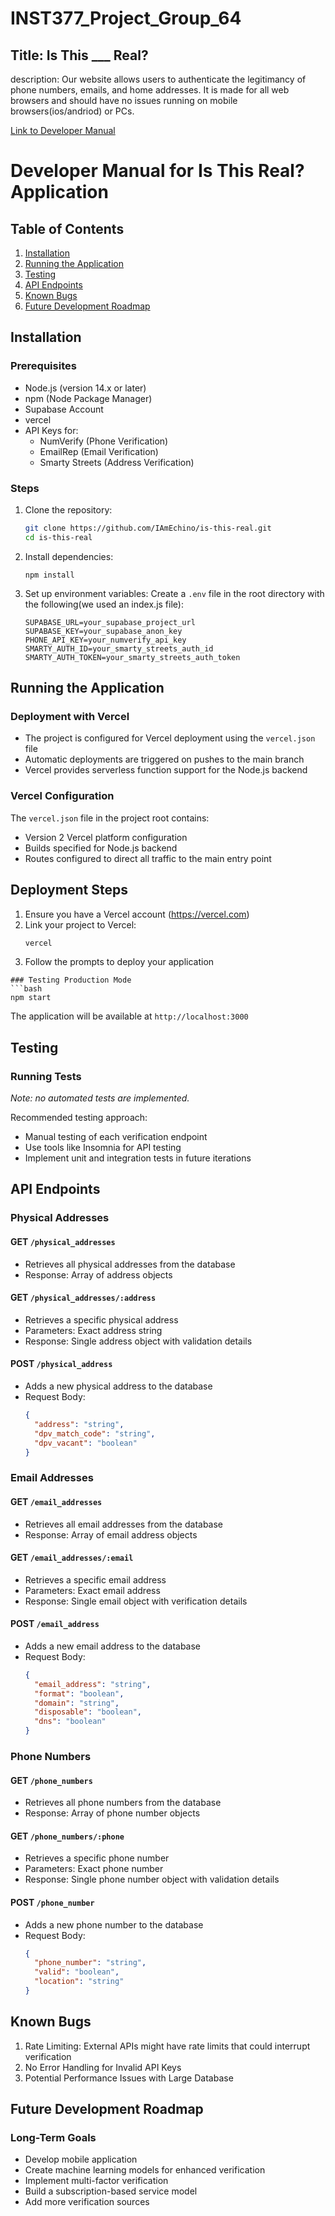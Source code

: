 # INST377_Project_Group_64

## Title: Is This ___ Real?

description: Our website allows users to authenticate the legitimancy of phone numbers, emails, and home addresses. It is made for all web browsers and should have no issues running on mobile browsers(ios/andriod) or PCs.

[Link to Developer Manual](#developer-manual-for-is-this-real-application)








# Developer Manual for Is This Real? Application

## Table of Contents
1. [Installation](#installation)
2. [Running the Application](#running-the-application)
3. [Testing](#testing)
4. [API Endpoints](#api-endpoints)
5. [Known Bugs](#known-bugs)
6. [Future Development Roadmap](#future-development-roadmap)

## Installation

### Prerequisites
- Node.js (version 14.x or later)
- npm (Node Package Manager)
- Supabase Account
- vercel 
- API Keys for:
  - NumVerify (Phone Verification)
  - EmailRep (Email Verification)
  - Smarty Streets (Address Verification)

### Steps
1. Clone the repository:
   ```bash
   git clone https://github.com/IAmEchino/is-this-real.git
   cd is-this-real
   ```

2. Install dependencies:
   ```bash/zsh
   npm install
   ```

3. Set up environment variables:
   Create a `.env` file in the root directory with the following(we used an index.js file):
   ```
   SUPABASE_URL=your_supabase_project_url
   SUPABASE_KEY=your_supabase_anon_key
   PHONE_API_KEY=your_numverify_api_key
   SMARTY_AUTH_ID=your_smarty_streets_auth_id
   SMARTY_AUTH_TOKEN=your_smarty_streets_auth_token
   ```

## Running the Application

### Deployment with Vercel
- The project is configured for Vercel deployment using the `vercel.json` file
- Automatic deployments are triggered on pushes to the main branch
- Vercel provides serverless function support for the Node.js backend


### Vercel Configuration
The `vercel.json` file in the project root contains:
- Version 2 Vercel platform configuration
- Builds specified for Node.js backend
- Routes configured to direct all traffic to the main entry point

## Deployment Steps
1. Ensure you have a Vercel account (https://vercel.com)
2. Link your project to Vercel:
   ```bash
   vercel
   ```
3. Follow the prompts to deploy your application
```
### Testing Production Mode
```bash
npm start
```

The application will be available at `http://localhost:3000`

## Testing

### Running Tests
*Note: no automated tests are implemented.*

Recommended testing approach:
- Manual testing of each verification endpoint
- Use tools like Insomnia for API testing
- Implement unit and integration tests in future iterations

## API Endpoints

### Physical Addresses

#### GET `/physical_addresses`
- Retrieves all physical addresses from the database
- Response: Array of address objects

#### GET `/physical_addresses/:address`
- Retrieves a specific physical address
- Parameters: Exact address string
- Response: Single address object with validation details

#### POST `/physical_address`
- Adds a new physical address to the database
- Request Body:
  ```json
  {
    "address": "string",
    "dpv_match_code": "string",
    "dpv_vacant": "boolean"
  }
  ```

### Email Addresses

#### GET `/email_addresses`
- Retrieves all email addresses from the database
- Response: Array of email address objects

#### GET `/email_addresses/:email`
- Retrieves a specific email address
- Parameters: Exact email address
- Response: Single email object with verification details

#### POST `/email_address`
- Adds a new email address to the database
- Request Body:
  ```json
  {
    "email_address": "string",
    "format": "boolean",
    "domain": "string",
    "disposable": "boolean",
    "dns": "boolean"
  }
  ```

### Phone Numbers

#### GET `/phone_numbers`
- Retrieves all phone numbers from the database
- Response: Array of phone number objects

#### GET `/phone_numbers/:phone`
- Retrieves a specific phone number
- Parameters: Exact phone number
- Response: Single phone number object with validation details

#### POST `/phone_number`
- Adds a new phone number to the database
- Request Body:
  ```json
  {
    "phone_number": "string",
    "valid": "boolean",
    "location": "string"
  }
  ```

## Known Bugs

1. Rate Limiting: External APIs might have rate limits that could interrupt verification
2. No Error Handling for Invalid API Keys
3. Potential Performance Issues with Large Database

## Future Development Roadmap

### Long-Term Goals
- Develop mobile application
- Create machine learning models for enhanced verification
- Implement multi-factor verification
- Build a subscription-based service model
- Add more verification sources
